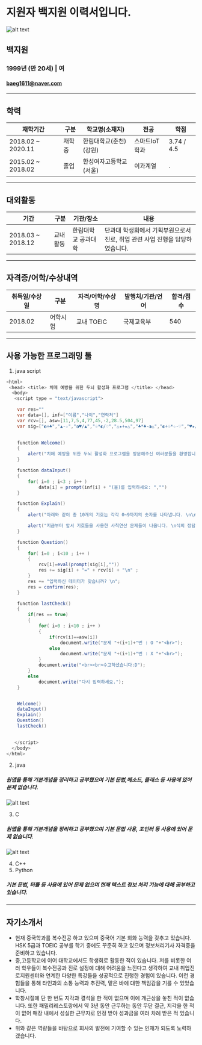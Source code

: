 # 지원자 백지원 이력서입니다.
![alt text](20185248_백지원.png)
## 백지원
### 1999년 (만 20세)  |   여
#### baeg1611@naver.com
---
## 학력
| 재학기간 | 구분 | 학교명(소재지) | 전공 | 학점 |
|----------|----------|----------|----------|----------|
| 2018.02 ~ 2020.11 | 재학중 | 한림대학교(춘천)(강원) | 스마트IoT학과 | 3.74 / 4.5 |
| 2015.02 ~ 2018.02 | 졸업 | 한성여자고등학교(서울) | 이과계열 | . |
---
## 대외활동
| 기간 | 구분 | 기관/장소 | 내용 |
|----------|----------|----------|----------|
| 2018.03 ~ 2018.12 | 교내활동 | 한림대학교 공과대학 | 단과대 학생회에서 기획부원으로서 진로, 취업 관련 사업 진행을 담당하였습니다.
---
## 자격증/어학/수상내역
| 취득일/수상일 | 구분 | 자격/어학/수상명 | 발행처/기관/언어 | 합격/점수 |
|----------|----------|----------|----------|----------|
| 2018.02 | 어학시험 | 교내 TOEIC | 국제교육부 | 540 |
---
## 사용 가능한 프로그래밍 툴
1. java script
```java script
<html>
 <head> <title> 치매 예방을 위한 두뇌 활성화 프로그램 </title> </head>
  <body>
   <script type = "text/javascript">

	var res=""
	var data=[], inf=["이름","나이","연락처"]
	var rcv=[], asw=[11,7,5,4,77,45,-2,28.5,504,97]
	var sig=["◐+♣","▲-☆","◑♥/▲","♧*◐/♡","△★+★△","♣*♣-◑△","◐+♧*☆-♡","♥★/△+◐☆","▲◐*(♧-★)","(♥-△)*(☆-♡)+♣◑"]

	
	function Welcome()
	{
		alert("치매 예방을 위한 두뇌 활성화 프로그램을 방문해주신 여러분들을 환영합니다. \n원활한 프로그램 진행을 위해 개인정보를 입력해주시길 바랍니다. \n개인정보는 프로그램이 끝나는 즉시 파기됩니다.");
	}

	function dataInput()
	{
		for( i=0 ; i<3 ; i++ )
			data[i] = prompt(inf[i] + "(을)를 입력하세요: ","")
	}

	function Explain()
	{
		alert("아래와 같이 총 10개의 기호는 각각 0~9까지의 숫자를 나타냅니다. \n\n☆=0,★=1,◐=2,◑=3,♡=4,♥=5,△=6,▲=7,♧=8,♣=9 \n\n 잘 보셨나요?");

		alert("지금부터 앞서 기호들을 사용한 사칙연산 문제들이 나옵니다. \n식의 정답을 맞혀주세요!");
	}

	function Question()
	{
		for( i=0 ; i<10 ; i++ )
		{
			rcv[i]=eval(prompt(sig[i],""))
			res += sig[i] + "=" + rcv[i] + "\n" ;
		}
		res += "입력하신 데이터가 맞습니까? \n";
		res = confirm(res);
	}

	function lastCheck()
	{
		if(res == true)
		{
			for( i=0 ; i<10 ; i++ )
			{
				if(rcv[i]==asw[i])
					document.write("문제 "+(i+1)+"번 : O "+"<br>");
				else
					document.write("문제 "+(i+1)+"번 : X "+"<br>");
			}
			document.write("<br><br>수고하셨습니다:D");
		}
		else
			document.write("다시 입력하세요.");		
	}


	Welcome()
	dataInput()
	Explain()
	Question()
	lastCheck()

	
   </script>
  </body>
</html>
```
2. java

##### 원맵을 통해 기본개념을 정리하고 공부했으며 기본 문법,메소드, 클래스 등 사용에 있어 문제 없습니다.
![alt text](20185248_자바원맵.png)

3. C

##### 원맵을 통해 기본개념을 정리하고 공부했으며 기본 문법 사용, 포인터 등 사용에 있어 문제 없습니다.
![alt text](20185248_C프로그래밍원맵.png)

4. C++
5. Python

##### 기본 문법, 터틀 등 사용에 있어 문제 없으며 현재 텍스트 정보 처리 기능에 대해 공부하고 있습니다.
---
## 자기소개서
 - 현재 중국학과를 복수전공 하고 있으며 중국어 기본 회화 능력을 갖추고 있습니다. HSK 5급과 TOEIC 공부를 학기 중에도 꾸준히 하고 있으며 정보처리기사 자격증을 준비하고 있습니다.
 - 중,고등학교에 이어 대학교에서도 학생회로 활동한 적이 있습니다. 저를 비롯한 여러 학우들이 복수전공과 진로 설정에 대해 어려움을 느낀다고 생각하여 교내 취업진로지원센터와 연계한 다양한 특강들을 성공적으로 진행한 경험이 있습니다. 이런 경험들을 통해 타인과의 소통 능력과 추진력, 맡은 바에 대한 책임감을 기를 수 있었습니다.
 - 학창시절에 단 한 번도 지각과 결석을 한 적이 없으며 이에 개근상을 놓친 적이 없습니다. 또한 패밀리레스토랑에서 약 3년 동안 근무하는 동안 무단 결근, 지각을 한 적이 없어 매장 내에서 성실한 근무자로 인정 받아 성과금을 여러 차례 받은 적 있습니다.
 - 위와 같은 역량들을 바탕으로 회사의 발전에 기여할 수 있는 인재가 되도록 노력하겠습니다.